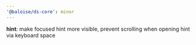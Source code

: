 ```yaml
---
'@baloise/ds-core': minor
---
```


**hint**: make focused hint more visible, prevent scrolling when opening hint via keyboard space
